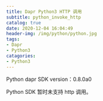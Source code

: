 ```yaml
---
title: Dapr Python3 HTTP 调用
subtitle: python_invoke_http
catalog: true
date: 2020-12-04 16:04:49
header-img: /img/python/python.jpg
tags: 
- Dapr
- Python3
catagories:
- Python3
---
```


Python dapr SDK version：0.8.0a0

Python SDK 暂时未支持 http 调用。

